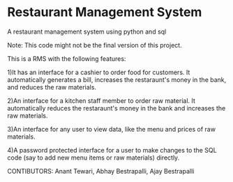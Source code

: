 # Restaurant Management System
A restaurant management system using python and sql

Note: This code might not be the final version of this project.

This is a RMS with the following features:

1)It has an interface for a cashier to order food for customers. It automatically generates a bill, increases the restaraunt's money in the bank, and reduces the raw materials.

2)An interface for a kitchen staff member to order raw material. It automatically reduces the restaraunt's money in the bank and increases the raw materials.

3)An interface for any user to view data, like the menu and prices of raw materials.

4)A password protected interface for a user to make changes to the SQL code (say to add new menu items or raw materials) directly.

CONTIBUTORS:  Anant Tewari, Abhay Bestrapalli, Ajay Bestrapalli
